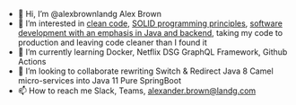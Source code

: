 - 👋 Hi, I’m @alexbrownlandg Alex Brown
- 👀 I’m interested in [clean code](https://www.goodreads.com/book/show/3735293-clean-code), [SOLID programming principles](https://www.baeldung.com/solid-principles), [software development with an emphasis in Java and backend](https://roadmap.sh/backend), taking my code to production and leaving code cleaner than I found it
- 🌱 I’m currently learning Docker, Netflix DSG GraphQL Framework, Github Actions
- 💞️ I’m looking to collaborate rewriting Switch & Redirect Java 8 Camel micro-services into Java 11 Pure SpringBoot
- 📫 How to reach me Slack, Teams, alexander.brown@landg.com

